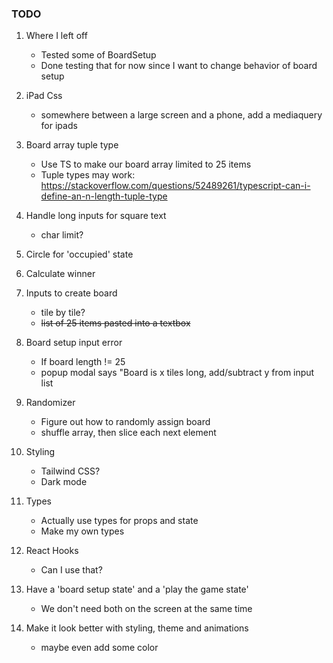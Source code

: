 ### TODO

1. Where I left off

   - Tested some of BoardSetup
   - Done testing that for now since I want to change behavior of board setup

1. iPad Css
   - somewhere between a large screen and a phone, add a mediaquery for ipads
1. Board array tuple type
   - Use TS to make our board array limited to 25 items
   - Tuple types may work: https://stackoverflow.com/questions/52489261/typescript-can-i-define-an-n-length-tuple-type
1. Handle long inputs for square text
   - char limit?
1. Circle for 'occupied' state
1. Calculate winner
1. Inputs to create board
   - tile by tile?
   - ~~list of 25 items pasted into a textbox~~
1. Board setup input error
   - If board length != 25
   - popup modal says "Board is x tiles long, add/subtract y from input list
1. Randomizer
   - Figure out how to randomly assign board
   - shuffle array, then slice each next element
1. Styling
   - Tailwind CSS?
   - Dark mode
1. Types
   - Actually use types for props and state
   - Make my own types
1. React Hooks
   - Can I use that?
1. Have a 'board setup state' and a 'play the game state'
   - We don't need both on the screen at the same time
1. Make it look better with styling, theme and animations
   - maybe even add some color
